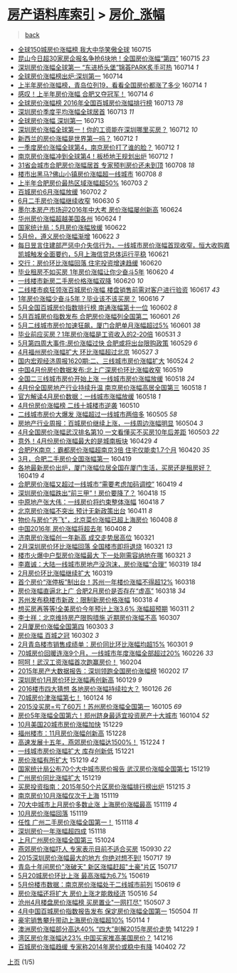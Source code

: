 [房产语料库索引](../../README.md)  > [房价_涨幅](房价_涨幅.md)
====
> [back](../README.md)

- [全球150城房价涨幅榜 我大中华笑傲全球](http://jkwz.applinzi.com/ittc/6855028828170355717.html#%E5%85%A8%E7%90%83150%E5%9F%8E%E6%88%BF%E4%BB%B7%E6%B6%A8%E5%B9%85%E6%A6%9C+%E6%88%91%E5%A4%A7%E4%B8%AD%E5%8D%8E%E7%AC%91%E5%82%B2%E5%85%A8%E7%90%83) 160715  
- [昆山今日超30家房企报名争抢6块地！全国房价涨幅“第四”](http://jkwz.applinzi.com/ittc/6855015681787167749.html#%E6%98%86%E5%B1%B1%E4%BB%8A%E6%97%A5%E8%B6%8530%E5%AE%B6%E6%88%BF%E4%BC%81%E6%8A%A5%E5%90%8D%E4%BA%89%E6%8A%A26%E5%9D%97%E5%9C%B0%EF%BC%81%E5%85%A8%E5%9B%BD%E6%88%BF%E4%BB%B7%E6%B6%A8%E5%B9%85%E2%80%9C%E7%AC%AC%E5%9B%9B%E2%80%9D) 160715 *23* 
- [深圳房价涨幅全球第一 “东进桥头堡”锦荟PARK炙手可热](http://jkwz.applinzi.com/ittc/6854639936787186693.html#%E6%B7%B1%E5%9C%B3%E6%88%BF%E4%BB%B7%E6%B6%A8%E5%B9%85%E5%85%A8%E7%90%83%E7%AC%AC%E4%B8%80+%E2%80%9C%E4%B8%9C%E8%BF%9B%E6%A1%A5%E5%A4%B4%E5%A0%A1%E2%80%9D%E9%94%A6%E8%8D%9FPARK%E7%82%99%E6%89%8B%E5%8F%AF%E7%83%AD) 160714 *1* 
- [全球房价涨幅榜出炉:深圳第一](http://jkwz.applinzi.com/ittc/6854775959743628292.html#%E5%85%A8%E7%90%83%E6%88%BF%E4%BB%B7%E6%B6%A8%E5%B9%85%E6%A6%9C%E5%87%BA%E7%82%89%3A%E6%B7%B1%E5%9C%B3%E7%AC%AC%E4%B8%80) 160714  
- [上半年房价涨幅榜，青岛位列19，看看全国房价都涨了多少](http://jkwz.applinzi.com/ittc/6854764869211128836.html#%E4%B8%8A%E5%8D%8A%E5%B9%B4%E6%88%BF%E4%BB%B7%E6%B6%A8%E5%B9%85%E6%A6%9C%EF%BC%8C%E9%9D%92%E5%B2%9B%E4%BD%8D%E5%88%9719%EF%BC%8C%E7%9C%8B%E7%9C%8B%E5%85%A8%E5%9B%BD%E6%88%BF%E4%BB%B7%E9%83%BD%E6%B6%A8%E4%BA%86%E5%A4%9A%E5%B0%91) 160714 *1* 
- [感叹！上半年房价涨幅 合肥又夺冠军！](http://jkwz.applinzi.com/ittc/6854742319185789956.html#%E6%84%9F%E5%8F%B9%EF%BC%81%E4%B8%8A%E5%8D%8A%E5%B9%B4%E6%88%BF%E4%BB%B7%E6%B6%A8%E5%B9%85+%E5%90%88%E8%82%A5%E5%8F%88%E5%A4%BA%E5%86%A0%E5%86%9B%EF%BC%81) 160714 *6* 
- [全球房价涨幅榜 2016年全国百城房价涨幅排行榜](http://jkwz.applinzi.com/ittc/6854387037716874244.html#%E5%85%A8%E7%90%83%E6%88%BF%E4%BB%B7%E6%B6%A8%E5%B9%85%E6%A6%9C+2016%E5%B9%B4%E5%85%A8%E5%9B%BD%E7%99%BE%E5%9F%8E%E6%88%BF%E4%BB%B7%E6%B6%A8%E5%B9%85%E6%8E%92%E8%A1%8C%E6%A6%9C) 160713 *78* 
- [深圳房价季度平均涨幅全球居首](http://jkwz.applinzi.com/ittc/6854269396616479749.html#%E6%B7%B1%E5%9C%B3%E6%88%BF%E4%BB%B7%E5%AD%A3%E5%BA%A6%E5%B9%B3%E5%9D%87%E6%B6%A8%E5%B9%85%E5%85%A8%E7%90%83%E5%B1%85%E9%A6%96) 160713 *11* 
- [全球房价涨幅 深圳第一](http://jkwz.applinzi.com/ittc/6854152488621704196.html#%E5%85%A8%E7%90%83%E6%88%BF%E4%BB%B7%E6%B6%A8%E5%B9%85+%E6%B7%B1%E5%9C%B3%E7%AC%AC%E4%B8%80) 160713  
- [深圳房价涨幅全球第一！你的工资能在深圳哪里买房？](http://jkwz.applinzi.com/ittc/6854112724275168260.html#%E6%B7%B1%E5%9C%B3%E6%88%BF%E4%BB%B7%E6%B6%A8%E5%B9%85%E5%85%A8%E7%90%83%E7%AC%AC%E4%B8%80%EF%BC%81%E4%BD%A0%E7%9A%84%E5%B7%A5%E8%B5%84%E8%83%BD%E5%9C%A8%E6%B7%B1%E5%9C%B3%E5%93%AA%E9%87%8C%E4%B9%B0%E6%88%BF%EF%BC%9F) 160712 *10* 
- [新西兰的房价涨幅是世界第一吗？](http://jkwz.applinzi.com/ittc/6853957282404238341.html#%E6%96%B0%E8%A5%BF%E5%85%B0%E7%9A%84%E6%88%BF%E4%BB%B7%E6%B6%A8%E5%B9%85%E6%98%AF%E4%B8%96%E7%95%8C%E7%AC%AC%E4%B8%80%E5%90%97%EF%BC%9F) 160712 *1* 
- [一季度房价涨幅全球第4，南京房价打了谁的脸？](http://jkwz.applinzi.com/ittc/6853907495151731716.html#%E4%B8%80%E5%AD%A3%E5%BA%A6%E6%88%BF%E4%BB%B7%E6%B6%A8%E5%B9%85%E5%85%A8%E7%90%83%E7%AC%AC4%EF%BC%8C%E5%8D%97%E4%BA%AC%E6%88%BF%E4%BB%B7%E6%89%93%E4%BA%86%E8%B0%81%E7%9A%84%E8%84%B8%EF%BC%9F) 160712 *1* 
- [南京房价涨幅冲到全球第4！板桥地王规划出炉](http://jkwz.applinzi.com/ittc/6853872319168250885.html#%E5%8D%97%E4%BA%AC%E6%88%BF%E4%BB%B7%E6%B6%A8%E5%B9%85%E5%86%B2%E5%88%B0%E5%85%A8%E7%90%83%E7%AC%AC4%EF%BC%81%E6%9D%BF%E6%A1%A5%E5%9C%B0%E7%8E%8B%E8%A7%84%E5%88%92%E5%87%BA%E7%82%89) 160712 *1* 
- [31省会城市合肥房价涨幅居首 专家预判房价还未到顶](http://jkwz.applinzi.com/ittc/6852460545269302277.html#31%E7%9C%81%E4%BC%9A%E5%9F%8E%E5%B8%82%E5%90%88%E8%82%A5%E6%88%BF%E4%BB%B7%E6%B6%A8%E5%B9%85%E5%B1%85%E9%A6%96+%E4%B8%93%E5%AE%B6%E9%A2%84%E5%88%A4%E6%88%BF%E4%BB%B7%E8%BF%98%E6%9C%AA%E5%88%B0%E9%A1%B6) 160708 *18* 
- [楼市出黑马?佛山小镇房价涨幅超一线城市](http://jkwz.applinzi.com/ittc/6852405599110956036.html#%E6%A5%BC%E5%B8%82%E5%87%BA%E9%BB%91%E9%A9%AC%3F%E4%BD%9B%E5%B1%B1%E5%B0%8F%E9%95%87%E6%88%BF%E4%BB%B7%E6%B6%A8%E5%B9%85%E8%B6%85%E4%B8%80%E7%BA%BF%E5%9F%8E%E5%B8%82) 160708 *8* 
- [上半年合肥房价最热区域涨幅超50%](http://jkwz.applinzi.com/ittc/6850553376101893124.html#%E4%B8%8A%E5%8D%8A%E5%B9%B4%E5%90%88%E8%82%A5%E6%88%BF%E4%BB%B7%E6%9C%80%E7%83%AD%E5%8C%BA%E5%9F%9F%E6%B6%A8%E5%B9%85%E8%B6%8550%25) 160703 *2* 
- [百城房价6月涨幅放缓](http://jkwz.applinzi.com/ittc/6850211697025090565.html#%E7%99%BE%E5%9F%8E%E6%88%BF%E4%BB%B76%E6%9C%88%E6%B6%A8%E5%B9%85%E6%94%BE%E7%BC%93) 160702 *2* 
- [6月二手房价涨幅继续收窄](http://jkwz.applinzi.com/ittc/6849355114921591812.html#6%E6%9C%88%E4%BA%8C%E6%89%8B%E6%88%BF%E4%BB%B7%E6%B6%A8%E5%B9%85%E7%BB%A7%E7%BB%AD%E6%94%B6%E7%AA%84) 160630 *5* 
- [墨尔本房产市场迎2016年中大考 房价涨幅屡创新高](http://jkwz.applinzi.com/ittc/6847308545850344453.html#%E5%A2%A8%E5%B0%94%E6%9C%AC%E6%88%BF%E4%BA%A7%E5%B8%82%E5%9C%BA%E8%BF%8E2016%E5%B9%B4%E4%B8%AD%E5%A4%A7%E8%80%83+%E6%88%BF%E4%BB%B7%E6%B6%A8%E5%B9%85%E5%B1%A1%E5%88%9B%E6%96%B0%E9%AB%98) 160624  
- [华州房价涨幅超越美国各州](http://jkwz.applinzi.com/ittc/6847101113962333189.html#%E5%8D%8E%E5%B7%9E%E6%88%BF%E4%BB%B7%E6%B6%A8%E5%B9%85%E8%B6%85%E8%B6%8A%E7%BE%8E%E5%9B%BD%E5%90%84%E5%B7%9E) 160624 *1* 
- [国家统计局：5月房价涨幅放缓](http://jkwz.applinzi.com/ittc/6846654133595276293.html#%E5%9B%BD%E5%AE%B6%E7%BB%9F%E8%AE%A1%E5%B1%80%EF%BC%9A5%E6%9C%88%E6%88%BF%E4%BB%B7%E6%B6%A8%E5%B9%85%E6%94%BE%E7%BC%93) 160622  
- [5月份，遵义房价涨幅渐增](http://jkwz.applinzi.com/ittc/6846469772954567684.html#5%E6%9C%88%E4%BB%BD%EF%BC%8C%E9%81%B5%E4%B9%89%E6%88%BF%E4%BB%B7%E6%B6%A8%E5%B9%85%E6%B8%90%E5%A2%9E) 160622 *3* 
- [每日昱言住建部严惩中介失信行为，一线城市房价涨幅首现收窄，恒大收购嘉凯城触发全面要约，5月上海信贷总体运行平稳](http://jkwz.applinzi.com/ittc/6846069920638698500.html#%E6%AF%8F%E6%97%A5%E6%98%B1%E8%A8%80%E4%BD%8F%E5%BB%BA%E9%83%A8%E4%B8%A5%E6%83%A9%E4%B8%AD%E4%BB%8B%E5%A4%B1%E4%BF%A1%E8%A1%8C%E4%B8%BA%EF%BC%8C%E4%B8%80%E7%BA%BF%E5%9F%8E%E5%B8%82%E6%88%BF%E4%BB%B7%E6%B6%A8%E5%B9%85%E9%A6%96%E7%8E%B0%E6%94%B6%E7%AA%84%EF%BC%8C%E6%81%92%E5%A4%A7%E6%94%B6%E8%B4%AD%E5%98%89%E5%87%AF%E5%9F%8E%E8%A7%A6%E5%8F%91%E5%85%A8%E9%9D%A2%E8%A6%81%E7%BA%A6%EF%BC%8C5%E6%9C%88%E4%B8%8A%E6%B5%B7%E4%BF%A1%E8%B4%B7%E6%80%BB%E4%BD%93%E8%BF%90%E8%A1%8C%E5%B9%B3%E7%A8%B3) 160621  
- [交行：房价环比涨幅回落 住宅投资增速趋缓](http://jkwz.applinzi.com/ittc/6845763670055060485.html#%E4%BA%A4%E8%A1%8C%EF%BC%9A%E6%88%BF%E4%BB%B7%E7%8E%AF%E6%AF%94%E6%B6%A8%E5%B9%85%E5%9B%9E%E8%90%BD+%E4%BD%8F%E5%AE%85%E6%8A%95%E8%B5%84%E5%A2%9E%E9%80%9F%E8%B6%8B%E7%BC%93) 160620  
- [毕业租房不如买房 1年房价涨幅让你少奋斗5年](http://jkwz.applinzi.com/ittc/6845759208078967812.html#%E6%AF%95%E4%B8%9A%E7%A7%9F%E6%88%BF%E4%B8%8D%E5%A6%82%E4%B9%B0%E6%88%BF+1%E5%B9%B4%E6%88%BF%E4%BB%B7%E6%B6%A8%E5%B9%85%E8%AE%A9%E4%BD%A0%E5%B0%91%E5%A5%8B%E6%96%975%E5%B9%B4) 160620 *4* 
- [一线楼市新房二手房价格涨幅双降](http://jkwz.applinzi.com/ittc/6845739198006690821.html#%E4%B8%80%E7%BA%BF%E6%A5%BC%E5%B8%82%E6%96%B0%E6%88%BF%E4%BA%8C%E6%89%8B%E6%88%BF%E4%BB%B7%E6%A0%BC%E6%B6%A8%E5%B9%85%E5%8F%8C%E9%99%8D) 160620 *10* 
- [二线楼市疯狂领涨百城房价涨幅 楼盘销售前需对客户进行验资](http://jkwz.applinzi.com/ittc/6844714841214026757.html#%E4%BA%8C%E7%BA%BF%E6%A5%BC%E5%B8%82%E7%96%AF%E7%8B%82%E9%A2%86%E6%B6%A8%E7%99%BE%E5%9F%8E%E6%88%BF%E4%BB%B7%E6%B6%A8%E5%B9%85+%E6%A5%BC%E7%9B%98%E9%94%80%E5%94%AE%E5%89%8D%E9%9C%80%E5%AF%B9%E5%AE%A2%E6%88%B7%E8%BF%9B%E8%A1%8C%E9%AA%8C%E8%B5%84) 160617 *43* 
- [1年房价涨幅少奋斗5年？毕业该不该买房？](http://jkwz.applinzi.com/ittc/6844248589316129796.html#1%E5%B9%B4%E6%88%BF%E4%BB%B7%E6%B6%A8%E5%B9%85%E5%B0%91%E5%A5%8B%E6%96%975%E5%B9%B4%EF%BC%9F%E6%AF%95%E4%B8%9A%E8%AF%A5%E4%B8%8D%E8%AF%A5%E4%B9%B0%E6%88%BF%EF%BC%9F) 160616 *7* 
- [5月全国百城房价指数排行榜 南通涨幅第十一位](http://jkwz.applinzi.com/ittc/6839051579357135876.html#5%E6%9C%88%E5%85%A8%E5%9B%BD%E7%99%BE%E5%9F%8E%E6%88%BF%E4%BB%B7%E6%8C%87%E6%95%B0%E6%8E%92%E8%A1%8C%E6%A6%9C+%E5%8D%97%E9%80%9A%E6%B6%A8%E5%B9%85%E7%AC%AC%E5%8D%81%E4%B8%80%E4%BD%8D) 160602 *8* 
- [5月百城房价指数发布 合肥房价涨幅列全国第二](http://jkwz.applinzi.com/ittc/6838685217652737028.html#5%E6%9C%88%E7%99%BE%E5%9F%8E%E6%88%BF%E4%BB%B7%E6%8C%87%E6%95%B0%E5%8F%91%E5%B8%83+%E5%90%88%E8%82%A5%E6%88%BF%E4%BB%B7%E6%B6%A8%E5%B9%85%E5%88%97%E5%85%A8%E5%9B%BD%E7%AC%AC%E4%BA%8C) 160601 *26* 
- [5月二线城市房价加速狂飙，厦门合肥单月涨幅超过5%](http://jkwz.applinzi.com/ittc/6838646692093887493.html#5%E6%9C%88%E4%BA%8C%E7%BA%BF%E5%9F%8E%E5%B8%82%E6%88%BF%E4%BB%B7%E5%8A%A0%E9%80%9F%E7%8B%82%E9%A3%99%EF%BC%8C%E5%8E%A6%E9%97%A8%E5%90%88%E8%82%A5%E5%8D%95%E6%9C%88%E6%B6%A8%E5%B9%85%E8%B6%85%E8%BF%875%25) 160601 *38* 
- [毕业前应买房？1年房价涨幅是工资收入的2-20倍](http://jkwz.applinzi.com/ittc/6838307061896840196.html#%E6%AF%95%E4%B8%9A%E5%89%8D%E5%BA%94%E4%B9%B0%E6%88%BF%EF%BC%9F1%E5%B9%B4%E6%88%BF%E4%BB%B7%E6%B6%A8%E5%B9%85%E6%98%AF%E5%B7%A5%E8%B5%84%E6%94%B6%E5%85%A5%E7%9A%842-20%E5%80%8D) 160531 *3* 
- [5月第四周大事件:房价涨幅过快 合肥或将出台限购政策](http://jkwz.applinzi.com/ittc/6837539045043078149.html#5%E6%9C%88%E7%AC%AC%E5%9B%9B%E5%91%A8%E5%A4%A7%E4%BA%8B%E4%BB%B6%3A%E6%88%BF%E4%BB%B7%E6%B6%A8%E5%B9%85%E8%BF%87%E5%BF%AB+%E5%90%88%E8%82%A5%E6%88%96%E5%B0%86%E5%87%BA%E5%8F%B0%E9%99%90%E8%B4%AD%E6%94%BF%E7%AD%96) 160529 *6* 
- [4月福州房价涨幅扩大 环比涨幅超过北京](http://jkwz.applinzi.com/ittc/6836856826473481220.html#4%E6%9C%88%E7%A6%8F%E5%B7%9E%E6%88%BF%E4%BB%B7%E6%B6%A8%E5%B9%85%E6%89%A9%E5%A4%A7+%E7%8E%AF%E6%AF%94%E6%B6%A8%E5%B9%85%E8%B6%85%E8%BF%87%E5%8C%97%E4%BA%AC) 160527 *3* 
- [国内宏观经济周报1620期:二、三线城市房价涨幅扩大](http://jkwz.applinzi.com/ittc/6835783757642335237.html#%E5%9B%BD%E5%86%85%E5%AE%8F%E8%A7%82%E7%BB%8F%E6%B5%8E%E5%91%A8%E6%8A%A51620%E6%9C%9F%3A%E4%BA%8C%E3%80%81%E4%B8%89%E7%BA%BF%E5%9F%8E%E5%B8%82%E6%88%BF%E4%BB%B7%E6%B6%A8%E5%B9%85%E6%89%A9%E5%A4%A7) 160524 *2* 
- [中国4月份房价数据发布:北上广深房价环比涨幅收窄](http://jkwz.applinzi.com/ittc/6833818844623537156.html#%E4%B8%AD%E5%9B%BD4%E6%9C%88%E4%BB%BD%E6%88%BF%E4%BB%B7%E6%95%B0%E6%8D%AE%E5%8F%91%E5%B8%83%3A%E5%8C%97%E4%B8%8A%E5%B9%BF%E6%B7%B1%E6%88%BF%E4%BB%B7%E7%8E%AF%E6%AF%94%E6%B6%A8%E5%B9%85%E6%94%B6%E7%AA%84) 160519  
- [全国二三线城市房价开始上涨 一线城市房价涨幅放缓](http://jkwz.applinzi.com/ittc/6833576950039577605.html#%E5%85%A8%E5%9B%BD%E4%BA%8C%E4%B8%89%E7%BA%BF%E5%9F%8E%E5%B8%82%E6%88%BF%E4%BB%B7%E5%BC%80%E5%A7%8B%E4%B8%8A%E6%B6%A8+%E4%B8%80%E7%BA%BF%E5%9F%8E%E5%B8%82%E6%88%BF%E4%BB%B7%E6%B6%A8%E5%B9%85%E6%94%BE%E7%BC%93) 160518 *24* 
- [4月份全国房地产行业持续升温 南京房价涨幅高居全国第三](http://jkwz.applinzi.com/ittc/6833560553314059268.html#4%E6%9C%88%E4%BB%BD%E5%85%A8%E5%9B%BD%E6%88%BF%E5%9C%B0%E4%BA%A7%E8%A1%8C%E4%B8%9A%E6%8C%81%E7%BB%AD%E5%8D%87%E6%B8%A9+%E5%8D%97%E4%BA%AC%E6%88%BF%E4%BB%B7%E6%B6%A8%E5%B9%85%E9%AB%98%E5%B1%85%E5%85%A8%E5%9B%BD%E7%AC%AC%E4%B8%89) 160518 *1* 
- [官方解读4月房价数据：一线城市涨幅放缓](http://jkwz.applinzi.com/ittc/6833493199360099333.html#%E5%AE%98%E6%96%B9%E8%A7%A3%E8%AF%BB4%E6%9C%88%E6%88%BF%E4%BB%B7%E6%95%B0%E6%8D%AE%EF%BC%9A%E4%B8%80%E7%BA%BF%E5%9F%8E%E5%B8%82%E6%B6%A8%E5%B9%85%E6%94%BE%E7%BC%93) 160518 *1* 
- [4月份房价涨幅榜 二线十城楼市逆袭](http://jkwz.applinzi.com/ittc/6830595036693398533.html#4%E6%9C%88%E4%BB%BD%E6%88%BF%E4%BB%B7%E6%B6%A8%E5%B9%85%E6%A6%9C+%E4%BA%8C%E7%BA%BF%E5%8D%81%E5%9F%8E%E6%A5%BC%E5%B8%82%E9%80%86%E8%A2%AD) 160510  
- [二线城市房价大爆发 涨幅超过一线城市两倍多](http://jkwz.applinzi.com/ittc/6828750851271033861.html#%E4%BA%8C%E7%BA%BF%E5%9F%8E%E5%B8%82%E6%88%BF%E4%BB%B7%E5%A4%A7%E7%88%86%E5%8F%91+%E6%B6%A8%E5%B9%85%E8%B6%85%E8%BF%87%E4%B8%80%E7%BA%BF%E5%9F%8E%E5%B8%82%E4%B8%A4%E5%80%8D%E5%A4%9A) 160505 *58* 
- [房地产行业周报：百城房价继续上涨，一线周边涨幅明显](http://jkwz.applinzi.com/ittc/6828363685088986117.html#%E6%88%BF%E5%9C%B0%E4%BA%A7%E8%A1%8C%E4%B8%9A%E5%91%A8%E6%8A%A5%EF%BC%9A%E7%99%BE%E5%9F%8E%E6%88%BF%E4%BB%B7%E7%BB%A7%E7%BB%AD%E4%B8%8A%E6%B6%A8%EF%BC%8C%E4%B8%80%E7%BA%BF%E5%91%A8%E8%BE%B9%E6%B6%A8%E5%B9%85%E6%98%8E%E6%98%BE) 160504 *3* 
- [4月全国房价涨幅武汉排名第10 一文看懂买不买房10年后差距](http://jkwz.applinzi.com/ittc/6828073602557412356.html#4%E6%9C%88%E5%85%A8%E5%9B%BD%E6%88%BF%E4%BB%B7%E6%B6%A8%E5%B9%85%E6%AD%A6%E6%B1%89%E6%8E%92%E5%90%8D%E7%AC%AC10+%E4%B8%80%E6%96%87%E7%9C%8B%E6%87%82%E4%B9%B0%E4%B8%8D%E4%B9%B0%E6%88%BF10%E5%B9%B4%E5%90%8E%E5%B7%AE%E8%B7%9D) 160503 *22* 
- [意外！4月份房价涨幅最大的是城南板块](http://jkwz.applinzi.com/ittc/6826436497271948292.html#%E6%84%8F%E5%A4%96%EF%BC%814%E6%9C%88%E4%BB%BD%E6%88%BF%E4%BB%B7%E6%B6%A8%E5%B9%85%E6%9C%80%E5%A4%A7%E7%9A%84%E6%98%AF%E5%9F%8E%E5%8D%97%E6%9D%BF%E5%9D%97) 160429 *4* 
- [合肥PK南京：霸都房价涨幅超南京3倍 住宅仅能卖1.7个月](http://jkwz.applinzi.com/ittc/6823228659368199173.html#%E5%90%88%E8%82%A5PK%E5%8D%97%E4%BA%AC%EF%BC%9A%E9%9C%B8%E9%83%BD%E6%88%BF%E4%BB%B7%E6%B6%A8%E5%B9%85%E8%B6%85%E5%8D%97%E4%BA%AC3%E5%80%8D+%E4%BD%8F%E5%AE%85%E4%BB%85%E8%83%BD%E5%8D%961.7%E4%B8%AA%E6%9C%88) 160420 *35* 
- [3月，合肥二手房价全国涨幅第一](http://jkwz.applinzi.com/ittc/6822816847099331588.html#3%E6%9C%88%EF%BC%8C%E5%90%88%E8%82%A5%E4%BA%8C%E6%89%8B%E6%88%BF%E4%BB%B7%E5%85%A8%E5%9B%BD%E6%B6%A8%E5%B9%85%E7%AC%AC%E4%B8%80) 160419  
- [各地最新房价出炉，厦门涨幅位居全国在厦门生活，买房还是租房好？](http://jkwz.applinzi.com/ittc/6822788096458228741.html#%E5%90%84%E5%9C%B0%E6%9C%80%E6%96%B0%E6%88%BF%E4%BB%B7%E5%87%BA%E7%82%89%EF%BC%8C%E5%8E%A6%E9%97%A8%E6%B6%A8%E5%B9%85%E4%BD%8D%E5%B1%85%E5%85%A8%E5%9B%BD%E5%9C%A8%E5%8E%A6%E9%97%A8%E7%94%9F%E6%B4%BB%EF%BC%8C%E4%B9%B0%E6%88%BF%E8%BF%98%E6%98%AF%E7%A7%9F%E6%88%BF%E5%A5%BD%EF%BC%9F) 160419 *4* 
- [合肥房价涨幅又超过一线城市“需要考虑加码调控”](http://jkwz.applinzi.com/ittc/6822714100899382277.html#%E5%90%88%E8%82%A5%E6%88%BF%E4%BB%B7%E6%B6%A8%E5%B9%85%E5%8F%88%E8%B6%85%E8%BF%87%E4%B8%80%E7%BA%BF%E5%9F%8E%E5%B8%82%E2%80%9C%E9%9C%80%E8%A6%81%E8%80%83%E8%99%91%E5%8A%A0%E7%A0%81%E8%B0%83%E6%8E%A7%E2%80%9D) 160419 *4* 
- [深圳房价涨幅跌出“前三甲”！房价要降了？](http://jkwz.applinzi.com/ittc/6822563919058961413.html#%E6%B7%B1%E5%9C%B3%E6%88%BF%E4%BB%B7%E6%B6%A8%E5%B9%85%E8%B7%8C%E5%87%BA%E2%80%9C%E5%89%8D%E4%B8%89%E7%94%B2%E2%80%9D%EF%BC%81%E6%88%BF%E4%BB%B7%E8%A6%81%E9%99%8D%E4%BA%86%EF%BC%9F) 160418 *15* 
- [中原地产张大伟：一线房价将约束整体涨幅](http://jkwz.applinzi.com/ittc/6822376121802687493.html#%E4%B8%AD%E5%8E%9F%E5%9C%B0%E4%BA%A7%E5%BC%A0%E5%A4%A7%E4%BC%9F%EF%BC%9A%E4%B8%80%E7%BA%BF%E6%88%BF%E4%BB%B7%E5%B0%86%E7%BA%A6%E6%9D%9F%E6%95%B4%E4%BD%93%E6%B6%A8%E5%B9%85) 160418 *7* 
- [北京房价涨幅不突出 预计无新政策出台](http://jkwz.applinzi.com/ittc/6819784708204282884.html#%E5%8C%97%E4%BA%AC%E6%88%BF%E4%BB%B7%E6%B6%A8%E5%B9%85%E4%B8%8D%E7%AA%81%E5%87%BA+%E9%A2%84%E8%AE%A1%E6%97%A0%E6%96%B0%E6%94%BF%E7%AD%96%E5%87%BA%E5%8F%B0) 160411 *8* 
- [物价与房价“齐飞”，北京菜价涨幅已超上海房价](http://jkwz.applinzi.com/ittc/6818705161794880516.html#%E7%89%A9%E4%BB%B7%E4%B8%8E%E6%88%BF%E4%BB%B7%E2%80%9C%E9%BD%90%E9%A3%9E%E2%80%9D%EF%BC%8C%E5%8C%97%E4%BA%AC%E8%8F%9C%E4%BB%B7%E6%B6%A8%E5%B9%85%E5%B7%B2%E8%B6%85%E4%B8%8A%E6%B5%B7%E6%88%BF%E4%BB%B7) 160408 *8* 
- [中国2016年 房价涨幅将超去年](http://jkwz.applinzi.com/ittc/6818583388088697861.html#%E4%B8%AD%E5%9B%BD2016%E5%B9%B4+%E6%88%BF%E4%BB%B7%E6%B6%A8%E5%B9%85%E5%B0%86%E8%B6%85%E5%8E%BB%E5%B9%B4) 160408 *2* 
- [济南房价涨幅创一年新高 成交走势居高位](http://jkwz.applinzi.com/ittc/6812085426416256004.html#%E6%B5%8E%E5%8D%97%E6%88%BF%E4%BB%B7%E6%B6%A8%E5%B9%85%E5%88%9B%E4%B8%80%E5%B9%B4%E6%96%B0%E9%AB%98+%E6%88%90%E4%BA%A4%E8%B5%B0%E5%8A%BF%E5%B1%85%E9%AB%98%E4%BD%8D) 160321  
- [2月深圳房价环比涨幅回落 全国楼市即将退烧](http://jkwz.applinzi.com/ittc/6812085850154206212.html#2%E6%9C%88%E6%B7%B1%E5%9C%B3%E6%88%BF%E4%BB%B7%E7%8E%AF%E6%AF%94%E6%B6%A8%E5%B9%85%E5%9B%9E%E8%90%BD+%E5%85%A8%E5%9B%BD%E6%A5%BC%E5%B8%82%E5%8D%B3%E5%B0%86%E9%80%80%E7%83%A7) 160321 *13* 
- [楼市火爆中户型房价涨幅最大 下一处刚需容纳地在哪](http://jkwz.applinzi.com/ittc/6812074947149038597.html#%E6%A5%BC%E5%B8%82%E7%81%AB%E7%88%86%E4%B8%AD%E6%88%B7%E5%9E%8B%E6%88%BF%E4%BB%B7%E6%B6%A8%E5%B9%85%E6%9C%80%E5%A4%A7+%E4%B8%8B%E4%B8%80%E5%A4%84%E5%88%9A%E9%9C%80%E5%AE%B9%E7%BA%B3%E5%9C%B0%E5%9C%A8%E5%93%AA) 160321 *3* 
- [李嘉诚：大陆一线城市房地产没泡沫，房价涨幅“合理”](http://jkwz.applinzi.com/ittc/6811226756392420357.html#%E6%9D%8E%E5%98%89%E8%AF%9A%EF%BC%9A%E5%A4%A7%E9%99%86%E4%B8%80%E7%BA%BF%E5%9F%8E%E5%B8%82%E6%88%BF%E5%9C%B0%E4%BA%A7%E6%B2%A1%E6%B3%A1%E6%B2%AB%EF%BC%8C%E6%88%BF%E4%BB%B7%E6%B6%A8%E5%B9%85%E2%80%9C%E5%90%88%E7%90%86%E2%80%9D) 160319 *184* 
- [2月房价环比涨幅继续扩大](http://jkwz.applinzi.com/ittc/6811094920802599940.html#2%E6%9C%88%E6%88%BF%E4%BB%B7%E7%8E%AF%E6%AF%94%E6%B6%A8%E5%B9%85%E7%BB%A7%E7%BB%AD%E6%89%A9%E5%A4%A7) 160319  
- [首个房价“涨停板”制出台！苏州一年楼价涨幅不得超12%](http://jkwz.applinzi.com/ittc/6811043697646896132.html#%E9%A6%96%E4%B8%AA%E6%88%BF%E4%BB%B7%E2%80%9C%E6%B6%A8%E5%81%9C%E6%9D%BF%E2%80%9D%E5%88%B6%E5%87%BA%E5%8F%B0%EF%BC%81%E8%8B%8F%E5%B7%9E%E4%B8%80%E5%B9%B4%E6%A5%BC%E4%BB%B7%E6%B6%A8%E5%B9%85%E4%B8%8D%E5%BE%97%E8%B6%8512%25) 160318  
- [房价涨幅直逼北上广 合肥2月房价是否存在“虚高”](http://jkwz.applinzi.com/ittc/6810957110984573956.html#%E6%88%BF%E4%BB%B7%E6%B6%A8%E5%B9%85%E7%9B%B4%E9%80%BC%E5%8C%97%E4%B8%8A%E5%B9%BF+%E5%90%88%E8%82%A52%E6%9C%88%E6%88%BF%E4%BB%B7%E6%98%AF%E5%90%A6%E5%AD%98%E5%9C%A8%E2%80%9C%E8%99%9A%E9%AB%98%E2%80%9D) 160318 *34* 
- [苏州发布稳楼市新政：限制新房价格涨幅](http://jkwz.applinzi.com/ittc/6810951604375127045.html#%E8%8B%8F%E5%B7%9E%E5%8F%91%E5%B8%83%E7%A8%B3%E6%A5%BC%E5%B8%82%E6%96%B0%E6%94%BF%EF%BC%9A%E9%99%90%E5%88%B6%E6%96%B0%E6%88%BF%E4%BB%B7%E6%A0%BC%E6%B6%A8%E5%B9%85) 160318 *4* 
- [想买房再等等!全美房价今年预计上涨3.6% 涨幅超预期](http://jkwz.applinzi.com/ittc/6808266988891669509.html#%E6%83%B3%E4%B9%B0%E6%88%BF%E5%86%8D%E7%AD%89%E7%AD%89%21%E5%85%A8%E7%BE%8E%E6%88%BF%E4%BB%B7%E4%BB%8A%E5%B9%B4%E9%A2%84%E8%AE%A1%E4%B8%8A%E6%B6%A83.6%25+%E6%B6%A8%E5%B9%85%E8%B6%85%E9%A2%84%E6%9C%9F) 160311 *2* 
- [李士祥：北京维持房产限购措施 近期房价涨幅不高](http://jkwz.applinzi.com/ittc/6806818161219339268.html#%E6%9D%8E%E5%A3%AB%E7%A5%A5%EF%BC%9A%E5%8C%97%E4%BA%AC%E7%BB%B4%E6%8C%81%E6%88%BF%E4%BA%A7%E9%99%90%E8%B4%AD%E6%8E%AA%E6%96%BD+%E8%BF%91%E6%9C%9F%E6%88%BF%E4%BB%B7%E6%B6%A8%E5%B9%85%E4%B8%8D%E9%AB%98) 160307  
- [2月厦房价涨幅全国第四](http://jkwz.applinzi.com/ittc/6805249633706050564.html#2%E6%9C%88%E5%8E%A6%E6%88%BF%E4%BB%B7%E6%B6%A8%E5%B9%85%E5%85%A8%E5%9B%BD%E7%AC%AC%E5%9B%9B) 160303 *3* 
- [房价涨幅 百城之冠](http://jkwz.applinzi.com/ittc/6804853203136939013.html#%E6%88%BF%E4%BB%B7%E6%B6%A8%E5%B9%85+%E7%99%BE%E5%9F%8E%E4%B9%8B%E5%86%A0) 160302 *3* 
- [2月青岛楼市销售成绩单：房价同比环比涨幅均超15%](http://jkwz.applinzi.com/ittc/6804670926310343685.html#2%E6%9C%88%E9%9D%92%E5%B2%9B%E6%A5%BC%E5%B8%82%E9%94%80%E5%94%AE%E6%88%90%E7%BB%A9%E5%8D%95%EF%BC%9A%E6%88%BF%E4%BB%B7%E5%90%8C%E6%AF%94%E7%8E%AF%E6%AF%94%E6%B6%A8%E5%B9%85%E5%9D%87%E8%B6%8515%25) 160301 *9* 
- [70城房价回暖连涨9个月，一线城市年度涨幅全部超过20%](http://jkwz.applinzi.com/ittc/6803096247019766788.html#70%E5%9F%8E%E6%88%BF%E4%BB%B7%E5%9B%9E%E6%9A%96%E8%BF%9E%E6%B6%A89%E4%B8%AA%E6%9C%88%EF%BC%8C%E4%B8%80%E7%BA%BF%E5%9F%8E%E5%B8%82%E5%B9%B4%E5%BA%A6%E6%B6%A8%E5%B9%85%E5%85%A8%E9%83%A8%E8%B6%85%E8%BF%8720%25) 160226 *33* 
- [呵呵！武汉工资涨幅首次跑赢房价！](http://jkwz.applinzi.com/ittc/6794760446489920516.html#%E5%91%B5%E5%91%B5%EF%BC%81%E6%AD%A6%E6%B1%89%E5%B7%A5%E8%B5%84%E6%B6%A8%E5%B9%85%E9%A6%96%E6%AC%A1%E8%B7%91%E8%B5%A2%E6%88%BF%E4%BB%B7%EF%BC%81) 160204  
- [2015年房产大数据报告：深圳领跑全国房价涨幅榜](http://jkwz.applinzi.com/ittc/6794313193929311237.html#2015%E5%B9%B4%E6%88%BF%E4%BA%A7%E5%A4%A7%E6%95%B0%E6%8D%AE%E6%8A%A5%E5%91%8A%EF%BC%9A%E6%B7%B1%E5%9C%B3%E9%A2%86%E8%B7%91%E5%85%A8%E5%9B%BD%E6%88%BF%E4%BB%B7%E6%B6%A8%E5%B9%85%E6%A6%9C) 160202 *17* 
- [深圳房价1月房价环比涨幅再创新高](http://jkwz.applinzi.com/ittc/6792817356980093957.html#%E6%B7%B1%E5%9C%B3%E6%88%BF%E4%BB%B71%E6%9C%88%E6%88%BF%E4%BB%B7%E7%8E%AF%E6%AF%94%E6%B6%A8%E5%B9%85%E5%86%8D%E5%88%9B%E6%96%B0%E9%AB%98) 160129 *9* 
- [2016楼市四大猜想 各地房价涨幅持续拉大？](http://jkwz.applinzi.com/ittc/6791545038324630532.html#2016%E6%A5%BC%E5%B8%82%E5%9B%9B%E5%A4%A7%E7%8C%9C%E6%83%B3+%E5%90%84%E5%9C%B0%E6%88%BF%E4%BB%B7%E6%B6%A8%E5%B9%85%E6%8C%81%E7%BB%AD%E6%8B%89%E5%A4%A7%EF%BC%9F) 160126 *26* 
- [70城房价津涨幅第七！](http://jkwz.applinzi.com/ittc/6790953243798668293.html#70%E5%9F%8E%E6%88%BF%E4%BB%B7%E6%B4%A5%E6%B6%A8%E5%B9%85%E7%AC%AC%E4%B8%83%EF%BC%81) 160124 *16* 
- [2015没买房=亏了60万！苏州房价涨幅全国第一](http://jkwz.applinzi.com/ittc/6783835422069359621.html#2015%E6%B2%A1%E4%B9%B0%E6%88%BF%3D%E4%BA%8F%E4%BA%8660%E4%B8%87%EF%BC%81%E8%8B%8F%E5%B7%9E%E6%88%BF%E4%BB%B7%E6%B6%A8%E5%B9%85%E5%85%A8%E5%9B%BD%E7%AC%AC%E4%B8%80) 160105 *69* 
- [房价5年涨幅全国第六！郑州跻身最适宜投资房产十大城市](http://jkwz.applinzi.com/ittc/6783408810165273605.html#%E6%88%BF%E4%BB%B75%E5%B9%B4%E6%B6%A8%E5%B9%85%E5%85%A8%E5%9B%BD%E7%AC%AC%E5%85%AD%EF%BC%81%E9%83%91%E5%B7%9E%E8%B7%BB%E8%BA%AB%E6%9C%80%E9%80%82%E5%AE%9C%E6%8A%95%E8%B5%84%E6%88%BF%E4%BA%A7%E5%8D%81%E5%A4%A7%E5%9F%8E%E5%B8%82) 160104 *52* 
- [10月美国20城市房价涨幅加快](http://jkwz.applinzi.com/ittc/6781386602089808900.html#10%E6%9C%88%E7%BE%8E%E5%9B%BD20%E5%9F%8E%E5%B8%82%E6%88%BF%E4%BB%B7%E6%B6%A8%E5%B9%85%E5%8A%A0%E5%BF%AB) 151229  
- [福州楼市：11月房价涨幅创新高](http://jkwz.applinzi.com/ittc/6780791599521072132.html#%E7%A6%8F%E5%B7%9E%E6%A5%BC%E5%B8%82%EF%BC%9A11%E6%9C%88%E6%88%BF%E4%BB%B7%E6%B6%A8%E5%B9%85%E5%88%9B%E6%96%B0%E9%AB%98) 151228  
- [高速发展十五年，燕郊房价涨幅达1500%！](http://jkwz.applinzi.com/ittc/6779338481851696132.html#%E9%AB%98%E9%80%9F%E5%8F%91%E5%B1%95%E5%8D%81%E4%BA%94%E5%B9%B4%EF%BC%8C%E7%87%95%E9%83%8A%E6%88%BF%E4%BB%B7%E6%B6%A8%E5%B9%85%E8%BE%BE1500%25%EF%BC%81) 151224 *1* 
- [一线城市房价涨幅扩大 库存创新低](http://jkwz.applinzi.com/ittc/6778197489383638020.html#%E4%B8%80%E7%BA%BF%E5%9F%8E%E5%B8%82%E6%88%BF%E4%BB%B7%E6%B6%A8%E5%B9%85%E6%89%A9%E5%A4%A7+%E5%BA%93%E5%AD%98%E5%88%9B%E6%96%B0%E4%BD%8E) 151221  
- [房价涨幅有所扩大](http://jkwz.applinzi.com/ittc/6777451342826324996.html#%E6%88%BF%E4%BB%B7%E6%B6%A8%E5%B9%85%E6%9C%89%E6%89%80%E6%89%A9%E5%A4%A7) 151219 *42* 
- [国家统计局公布70个大中城市房价报告 武汉房价涨幅全国第七](http://jkwz.applinzi.com/ittc/6777412678897370116.html#%E5%9B%BD%E5%AE%B6%E7%BB%9F%E8%AE%A1%E5%B1%80%E5%85%AC%E5%B8%8370%E4%B8%AA%E5%A4%A7%E4%B8%AD%E5%9F%8E%E5%B8%82%E6%88%BF%E4%BB%B7%E6%8A%A5%E5%91%8A+%E6%AD%A6%E6%B1%89%E6%88%BF%E4%BB%B7%E6%B6%A8%E5%B9%85%E5%85%A8%E5%9B%BD%E7%AC%AC%E4%B8%83) 151219  
- [广州房价同比涨幅扩大](http://jkwz.applinzi.com/ittc/6777392971586733061.html#%E5%B9%BF%E5%B7%9E%E6%88%BF%E4%BB%B7%E5%90%8C%E6%AF%94%E6%B6%A8%E5%B9%85%E6%89%A9%E5%A4%A7) 151219  
- [买房投资指南：2015年50个片区房价涨幅排行榜出炉](http://jkwz.applinzi.com/ittc/6776150280400012292.html#%E4%B9%B0%E6%88%BF%E6%8A%95%E8%B5%84%E6%8C%87%E5%8D%97%EF%BC%9A2015%E5%B9%B450%E4%B8%AA%E7%89%87%E5%8C%BA%E6%88%BF%E4%BB%B7%E6%B6%A8%E5%B9%85%E6%8E%92%E8%A1%8C%E6%A6%9C%E5%87%BA%E7%82%89) 151215 *3* 
- [南京房价10月涨幅仅次于上海](http://jkwz.applinzi.com/ittc/6766272928236962821.html#%E5%8D%97%E4%BA%AC%E6%88%BF%E4%BB%B710%E6%9C%88%E6%B6%A8%E5%B9%85%E4%BB%85%E6%AC%A1%E4%BA%8E%E4%B8%8A%E6%B5%B7) 151119  
- [70大中城市上月房价多数止涨 上海房价涨幅最高](http://jkwz.applinzi.com/ittc/6766243253913650180.html#70%E5%A4%A7%E4%B8%AD%E5%9F%8E%E5%B8%82%E4%B8%8A%E6%9C%88%E6%88%BF%E4%BB%B7%E5%A4%9A%E6%95%B0%E6%AD%A2%E6%B6%A8+%E4%B8%8A%E6%B5%B7%E6%88%BF%E4%BB%B7%E6%B6%A8%E5%B9%85%E6%9C%80%E9%AB%98) 151119 *4* 
- [10月房价涨幅回落](http://jkwz.applinzi.com/ittc/6766204490068001796.html#10%E6%9C%88%E6%88%BF%E4%BB%B7%E6%B6%A8%E5%B9%85%E5%9B%9E%E8%90%BD) 151119  
- [任性 广州二手房价涨幅全国第一！](http://jkwz.applinzi.com/ittc/6766053729254245381.html#%E4%BB%BB%E6%80%A7+%E5%B9%BF%E5%B7%9E%E4%BA%8C%E6%89%8B%E6%88%BF%E4%BB%B7%E6%B6%A8%E5%B9%85%E5%85%A8%E5%9B%BD%E7%AC%AC%E4%B8%80%EF%BC%81) 151118 *4* 
- [深圳房价一年涨幅超四成](http://jkwz.applinzi.com/ittc/6766039512128160772.html#%E6%B7%B1%E5%9C%B3%E6%88%BF%E4%BB%B7%E4%B8%80%E5%B9%B4%E6%B6%A8%E5%B9%85%E8%B6%85%E5%9B%9B%E6%88%90) 151118  
- [上月广州房价涨幅全国第三](http://jkwz.applinzi.com/ittc/6756583224689525764.html#%E4%B8%8A%E6%9C%88%E5%B9%BF%E5%B7%9E%E6%88%BF%E4%BB%B7%E6%B6%A8%E5%B9%85%E5%85%A8%E5%9B%BD%E7%AC%AC%E4%B8%89) 151024  
- [燕郊房价涨幅吓人 专家表示目前不适合买房](http://jkwz.applinzi.com/ittc/6747822268794160133.html#%E7%87%95%E9%83%8A%E6%88%BF%E4%BB%B7%E6%B6%A8%E5%B9%85%E5%90%93%E4%BA%BA+%E4%B8%93%E5%AE%B6%E8%A1%A8%E7%A4%BA%E7%9B%AE%E5%89%8D%E4%B8%8D%E9%80%82%E5%90%88%E4%B9%B0%E6%88%BF) 150930 *22* 
- [2015深圳房价涨幅最大的地方 你绝对想不到!](http://jkwz.applinzi.com/ittc/547650615082019679.html#2015%E6%B7%B1%E5%9C%B3%E6%88%BF%E4%BB%B7%E6%B6%A8%E5%B9%85%E6%9C%80%E5%A4%A7%E7%9A%84%E5%9C%B0%E6%96%B9+%E4%BD%A0%E7%BB%9D%E5%AF%B9%E6%83%B3%E4%B8%8D%E5%88%B0%21) 150717 *19* 
- [青岛十年间房价&quot;涨破天&quot; 新区涨幅赶超&quot;土豪&quot;片区](http://jkwz.applinzi.com/ittc/547650615082186096.html#%E9%9D%92%E5%B2%9B%E5%8D%81%E5%B9%B4%E9%97%B4%E6%88%BF%E4%BB%B7%26quot%3B%E6%B6%A8%E7%A0%B4%E5%A4%A9%26quot%3B+%E6%96%B0%E5%8C%BA%E6%B6%A8%E5%B9%85%E8%B5%B6%E8%B6%85%26quot%3B%E5%9C%9F%E8%B1%AA%26quot%3B%E7%89%87%E5%8C%BA) 150717  
- [5月20城房价环比上涨  最高涨幅为6.7%](http://jkwz.applinzi.com/ittc/547650611427412934.html#5%E6%9C%8820%E5%9F%8E%E6%88%BF%E4%BB%B7%E7%8E%AF%E6%AF%94%E4%B8%8A%E6%B6%A8++%E6%9C%80%E9%AB%98%E6%B6%A8%E5%B9%85%E4%B8%BA6.7%25) 150619  
- [5月份楼市数据：南京房价涨幅处于二线城市前列](http://jkwz.applinzi.com/ittc/547650611422077828.html#5%E6%9C%88%E4%BB%BD%E6%A5%BC%E5%B8%82%E6%95%B0%E6%8D%AE%EF%BC%9A%E5%8D%97%E4%BA%AC%E6%88%BF%E4%BB%B7%E6%B6%A8%E5%B9%85%E5%A4%84%E4%BA%8E%E4%BA%8C%E7%BA%BF%E5%9F%8E%E5%B8%82%E5%89%8D%E5%88%97) 150619 *6* 
- [房价涨幅还将扩大  房价上涨才能救经济](http://jkwz.applinzi.com/ittc/547650611411179190.html#%E6%88%BF%E4%BB%B7%E6%B6%A8%E5%B9%85%E8%BF%98%E5%B0%86%E6%89%A9%E5%A4%A7++%E6%88%BF%E4%BB%B7%E4%B8%8A%E6%B6%A8%E6%89%8D%E8%83%BD%E6%95%91%E7%BB%8F%E6%B5%8E) 150516 *54* 
- [沧州4月楼盘房价涨幅榜 买房置业&quot;一网打尽&quot;](http://jkwz.applinzi.com/ittc/547650611410162788.html#%E6%B2%A7%E5%B7%9E4%E6%9C%88%E6%A5%BC%E7%9B%98%E6%88%BF%E4%BB%B7%E6%B6%A8%E5%B9%85%E6%A6%9C+%E4%B9%B0%E6%88%BF%E7%BD%AE%E4%B8%9A%26quot%3B%E4%B8%80%E7%BD%91%E6%89%93%E5%B0%BD%26quot%3B) 150507 *3* 
- [4月中国百城房价指数报告发布 保定房价涨幅全国第一](http://jkwz.applinzi.com/ittc/547650611404558318.html#4%E6%9C%88%E4%B8%AD%E5%9B%BD%E7%99%BE%E5%9F%8E%E6%88%BF%E4%BB%B7%E6%8C%87%E6%95%B0%E6%8A%A5%E5%91%8A%E5%8F%91%E5%B8%83+%E4%BF%9D%E5%AE%9A%E6%88%BF%E4%BB%B7%E6%B6%A8%E5%B9%85%E5%85%A8%E5%9B%BD%E7%AC%AC%E4%B8%80) 150504 *11* 
- [豪宅销售攀升带动上海房价涨幅超10%](http://jkwz.applinzi.com/ittc/547650611383705283.html#%E8%B1%AA%E5%AE%85%E9%94%80%E5%94%AE%E6%94%80%E5%8D%87%E5%B8%A6%E5%8A%A8%E4%B8%8A%E6%B5%B7%E6%88%BF%E4%BB%B7%E6%B6%A8%E5%B9%85%E8%B6%8510%25) 150114 *1* 
- [澳洲房价涨幅部分高达40% “四大”剖解2015年房价走势](http://jkwz.applinzi.com/ittc/547650611384569710.html#%E6%BE%B3%E6%B4%B2%E6%88%BF%E4%BB%B7%E6%B6%A8%E5%B9%85%E9%83%A8%E5%88%86%E9%AB%98%E8%BE%BE40%25+%E2%80%9C%E5%9B%9B%E5%A4%A7%E2%80%9D%E5%89%96%E8%A7%A32015%E5%B9%B4%E6%88%BF%E4%BB%B7%E8%B5%B0%E5%8A%BF) 141229 *1* 
- [湾区房价年涨幅达23% 中国买家推高美国房价？](http://jkwz.applinzi.com/ittc/547650611382576367.html#%E6%B9%BE%E5%8C%BA%E6%88%BF%E4%BB%B7%E5%B9%B4%E6%B6%A8%E5%B9%85%E8%BE%BE23%25+%E4%B8%AD%E5%9B%BD%E4%B9%B0%E5%AE%B6%E6%8E%A8%E9%AB%98%E7%BE%8E%E5%9B%BD%E6%88%BF%E4%BB%B7%EF%BC%9F) 141216  
- [百城房价涨幅趋缓 专家称2014年房价或稳中有降](http://jkwz.applinzi.com/ittc/547650611363230019.html#%E7%99%BE%E5%9F%8E%E6%88%BF%E4%BB%B7%E6%B6%A8%E5%B9%85%E8%B6%8B%E7%BC%93+%E4%B8%93%E5%AE%B6%E7%A7%B02014%E5%B9%B4%E6%88%BF%E4%BB%B7%E6%88%96%E7%A8%B3%E4%B8%AD%E6%9C%89%E9%99%8D) 140402 *72* 


 [上页](房价_涨幅2.md)           (1/5)